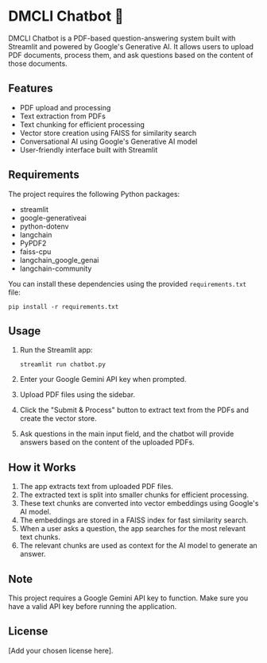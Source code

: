 # DMCLI Chatbot 🤖

DMCLI Chatbot is a PDF-based question-answering system built with Streamlit and powered by Google's Generative AI. It allows users to upload PDF documents, process them, and ask questions based on the content of those documents.

## Features

- PDF upload and processing
- Text extraction from PDFs
- Text chunking for efficient processing
- Vector store creation using FAISS for similarity search
- Conversational AI using Google's Generative AI model
- User-friendly interface built with Streamlit

## Requirements

The project requires the following Python packages:

- streamlit
- google-generativeai
- python-dotenv
- langchain
- PyPDF2
- faiss-cpu
- langchain_google_genai
- langchain-community

You can install these dependencies using the provided `requirements.txt` file:

```
pip install -r requirements.txt
```

## Usage

1. Run the Streamlit app:
   ```
   streamlit run chatbot.py
   ```

2. Enter your Google Gemini API key when prompted.

3. Upload PDF files using the sidebar.

4. Click the "Submit & Process" button to extract text from the PDFs and create the vector store.

5. Ask questions in the main input field, and the chatbot will provide answers based on the content of the uploaded PDFs.

## How it Works

1. The app extracts text from uploaded PDF files.
2. The extracted text is split into smaller chunks for efficient processing.
3. These text chunks are converted into vector embeddings using Google's AI model.
4. The embeddings are stored in a FAISS index for fast similarity search.
5. When a user asks a question, the app searches for the most relevant text chunks.
6. The relevant chunks are used as context for the AI model to generate an answer.

## Note

This project requires a Google Gemini API key to function. Make sure you have a valid API key before running the application.

## License

[Add your chosen license here].
